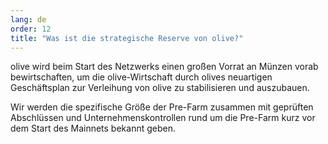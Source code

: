 ```yaml
---
lang: de
order: 12
title: "Was ist die strategische Reserve von olive?"
---
```



olive wird beim Start des Netzwerks einen großen Vorrat an Münzen vorab bewirtschaften, um die olive-Wirtschaft durch olives neuartigen Geschäftsplan zur Verleihung von olive zu stabilisieren und auszubauen.

Wir werden die spezifische Größe der Pre-Farm zusammen mit geprüften Abschlüssen und Unternehmenskontrollen rund um die Pre-Farm kurz vor dem Start des Mainnets bekannt geben.
